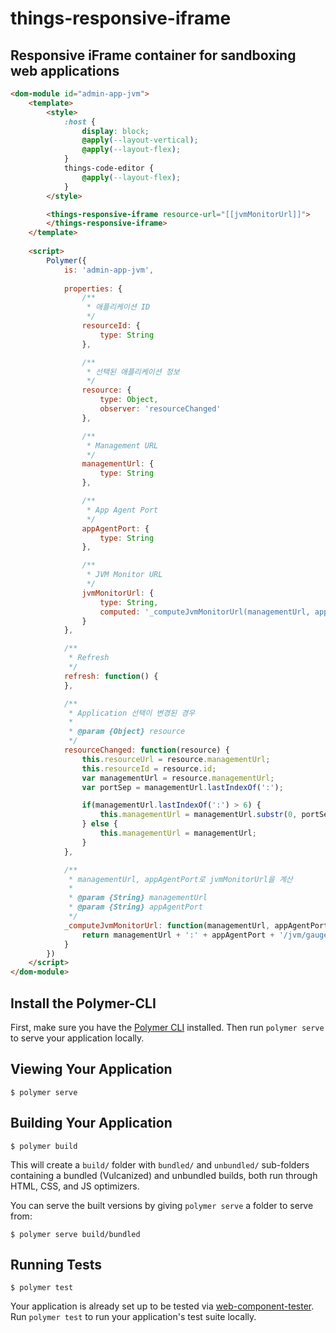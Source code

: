 # things-responsive-iframe

## Responsive iFrame container for sandboxing web applications

```html
<dom-module id="admin-app-jvm">
	<template>
		<style>
			:host {
				display: block;
				@apply(--layout-vertical);
				@apply(--layout-flex);
			}
			things-code-editor {
				@apply(--layout-flex);
			}
		</style>

		<things-responsive-iframe resource-url="[[jvmMonitorUrl]]">
		</things-responsive-iframe>
	</template>
 
	<script>
		Polymer({
			is: 'admin-app-jvm',
 
			properties: {
				/**
				 * 애플리케이션 ID
				 */
				resourceId: {
					type: String
				},

				/**
				 * 선택된 애플리케이션 정보 
				 */
				resource: {
					type: Object,
					observer: 'resourceChanged'
				},

				/**
				 * Management URL 
				 */
				managementUrl: {
					type: String
				},

				/**
				 * App Agent Port
				 */
				appAgentPort: {
					type: String
				},

				/**
				 * JVM Monitor URL 
				 */
				jvmMonitorUrl: {
					type: String,
					computed: '_computeJvmMonitorUrl(managementUrl, appAgentPort)'
				}
			},

			/**
			 * Refresh
			 */
			refresh: function() {
			},

			/**
			 * Application 선택이 변경된 경우
			 *
			 * @param {Object} resource
			 */
			resourceChanged: function(resource) {
				this.resourceUrl = resource.managementUrl;
				this.resourceId = resource.id;
				var managementUrl = resource.managementUrl;
				var portSep = managementUrl.lastIndexOf(':');

				if(managementUrl.lastIndexOf(':') > 6) {
					this.managementUrl = managementUrl.substr(0, portSep);
				} else {
					this.managementUrl = managementUrl;
				}
			},

			/**
			 * managementUrl, appAgentPort로 jvmMonitorUrl을 계산 
			 *
			 * @param {String} managementUrl
			 * @param {String} appAgentPort
			 */
			_computeJvmMonitorUrl: function(managementUrl, appAgentPort) {
				return managementUrl + ':' + appAgentPort + '/jvm/gauges';
			}
		})
	</script>
</dom-module>
```

## Install the Polymer-CLI

First, make sure you have the [Polymer CLI](https://www.npmjs.com/package/polymer-cli) installed. Then run `polymer serve` to serve your application locally.

## Viewing Your Application

```
$ polymer serve
```

## Building Your Application

```
$ polymer build
```

This will create a `build/` folder with `bundled/` and `unbundled/` sub-folders
containing a bundled (Vulcanized) and unbundled builds, both run through HTML,
CSS, and JS optimizers.

You can serve the built versions by giving `polymer serve` a folder to serve
from:

```
$ polymer serve build/bundled
```

## Running Tests

```
$ polymer test
```

Your application is already set up to be tested via [web-component-tester](https://github.com/Polymer/web-component-tester). Run `polymer test` to run your application's test suite locally.
